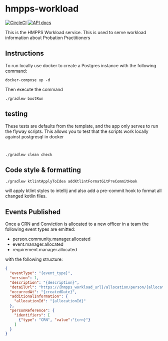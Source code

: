 # hmpps-workload

[![CircleCI](https://circleci.com/gh/ministryofjustice/hmpps-workload/tree/main.svg?style=svg)](https://circleci.com/gh/ministryofjustice/hmpps-workload)
[![API docs](https://img.shields.io/badge/API_docs-view-85EA2D.svg?logo=swagger)](https://hmpps-workload-dev.hmpps.service.justice.gov.uk/swagger-ui.html)

This is the HMPPS Workload service. This is used to serve workload information about Probation Practitioners

## Instructions

To run locally use docker to create a Postgres instance with the following command:

```shell
docker-compose up -d
```

Then execute the command 
```shell
./gradlew bootRun
```

## testing

These tests are defaults from the template, and the app only serves to run the flyway scripts. This allows you to test that the scripts work locally against postgresql in docker
```shell


./gradlew clean check
```

## Code style & formatting
```shell
./gradlew ktlintApplyToIdea addKtlintFormatGitPreCommitHook
```
will apply ktlint styles to intellij and also add a pre-commit hook to format all changed kotlin files.

## Events Published

Once a CRN and Conviction is allocated to a new officer in a team the following event types are emitted:
* person.community.manager.allocated
* event.manager.allocated
* requirement.manager.allocated

with the following structure:

```json
{
  "eventType": "{event_type}",
  "version": 1,
  "description": "{description}",
  "detailUrl": "https://{hmpps_workload_url}/allocation/person/{allocationId}",
  "occurredAt": "{createdDate}",
  "additionalInformation": {
    "allocationId": "{allocationId}"
  },
  "personReference": {
    "identifiers": [
      {"type": "CRN", "value":"{crn}"}
    ]
  }
}


```